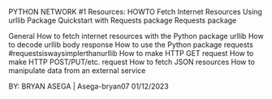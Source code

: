 PYTHON NETWORK #1
Resources:
HOWTO Fetch Internet Resources Using urllib Package
Quickstart with Requests package
Requests package

General
How to fetch internet resources with the Python package urllib
How to decode urllib body response
How to use the Python package requests #requestsiswaysimplerthanurllib
How to make HTTP GET request
How to make HTTP POST/PUT/etc. request
How to fetch JSON resources
How to manipulate data from an external service

BY: BRYAN ASEGA | Asega-bryan07
01/12/2023
